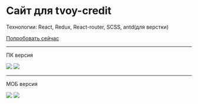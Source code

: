 <h1>Сайт для tvoy-credit</h1>
<p>Технологии: React, Redux, React-router, SCSS, antd(для верстки)</p>
<a href='https://tvoycredit.com/%D0%9C%D0%B8%D0%BA%D1%80%D0%BE%D0%B7%D0%B0%D0%B9%D0%BC%D1%8B'>Попробовать сейчас</a>
<hr>
<p>ПК версия</p>
<img src='https://i.ibb.co/gSwQZ1N/2021-06-20-17-12-34.png'></img>
<img src='https://i.ibb.co/RPZ1fD3/2021-06-20-17-12-46.png'></img>

<hr>
<p>МОБ версия</p>
<img src='https://i.ibb.co/6r23SMf/2021-06-20-17-13-08.png'></img>
<img src='https://i.ibb.co/Px3BHHS/2021-06-20-17-13-19.png'></img>

